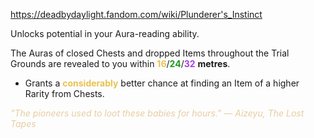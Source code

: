 https://deadbydaylight.fandom.com/wiki/Plunderer's_Instinct

<p>Unlocks potential in your Aura-reading ability.
<p>The Auras  of closed Chests  and dropped Items  throughout the Trial Grounds are revealed to you within <span class="clr" style="color: #e8c252;"><b>16</b></span>/<span class="clr" style="color: #199b1e;"><b>24</b></span>/<span class="clr" style="color: #ac3ee3;"><b>32</b></span> <b>metres</b>.
</p>
<ul><li>Grants a <b><span class="clr clr2" style="color: #e8c252 ;">considerably</span></b> better chance at finding an Item of a higher Rarity from Chests.</li></ul>
<p><i><span class="clr clr9" style="color: #e7cda2 ;">"The pioneers used to loot these babies for hours." — Aizeyu, The Lost Tapes</span></i>
</p>
</p>